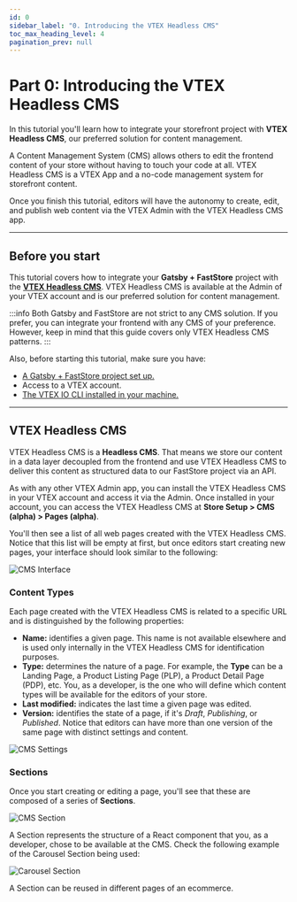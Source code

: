```yaml
---
id: 0
sidebar_label: "0. Introducing the VTEX Headless CMS"
toc_max_heading_level: 4
pagination_prev: null
---
```


# Part 0: Introducing the VTEX Headless CMS

In this tutorial you'll learn how to integrate your storefront project with **VTEX Headless CMS**, our preferred solution for content management.

A Content Management System (CMS) allows others to edit the frontend content of your store without having to touch your code at all. VTEX Headless CMS is a VTEX App and a no-code management system for storefront content. 

Once you finish this tutorial, editors will have the autonomy to create, edit, and publish web content via the VTEX Admin with the VTEX Headless CMS app.

---

## Before you start

This tutorial covers how to integrate your **Gatsby + FastStore** project with the [**VTEX Headless CMS**](https://help.vtex.com/). VTEX Headless CMS is available at the Admin of your VTEX account and is our preferred solution for content management.

:::info
Both Gatsby and FastStore are not strict to any CMS solution. If you prefer, you can integrate your frontend with any CMS of your preference. However, keep in mind that this guide covers only VTEX Headless CMS patterns.
:::

Also, before starting this tutorial, make sure you have:

- [A Gatsby + FastStore project set up.](/tutorials/gatsby/overview)
- Access to a VTEX account.
- [The VTEX IO CLI installed in your machine.](https://developers.vtex.com/vtex-developer-docs/docs/vtex-io-documentation-vtex-io-cli-installation-and-command-reference)

---

## VTEX Headless CMS

VTEX Headless CMS is a **Headless CMS**. That means we store our content in a data layer decoupled from the frontend and use VTEX Headless CMS to deliver this content as structured data to our FastStore project via an API.

As with any other VTEX Admin app, you can install the VTEX Headless CMS in your VTEX account and access it via the Admin. Once installed in your account, you can access the VTEX Headless CMS at **Store Setup > CMS (alpha) > Pages (alpha)**. 

You'll then see a list of all web pages created with the VTEX Headless CMS. Notice that this list will be empty at first, but once editors start creating new pages, your interface should look similar to the following:

![CMS Interface](/img/tutorials/cms/cms.png)

### Content Types

Each page created with the VTEX Headless CMS is related to a specific URL and is distinguished by the following properties:

- **Name:**  identifies a given page. This name is not available elsewhere and is used only internally in the VTEX Headless CMS for identification purposes.
- **Type:** determines the nature of a page. For example, the **Type** can be a Landing Page, a Product Listing Page (PLP), a Product Detail Page (PDP), etc. You, as a developer, is the one who will define which content types will be available for the editors of your store.
- **Last modified:** indicates the last time a given page was edited.
- **Version:** identifies the state of a page, if it's *Draft*, *Publishing*, or *Published*. Notice that editors can have more than one version of the same page with distinct settings and content. 

![CMS Settings](/img/tutorials/cms/cms-content-types.png)

### Sections 

Once you start creating or editing a page, you'll see that these are composed of a series of **Sections**. 

![CMS Section](/img/tutorials/cms/cms-section.png)

A Section represents the structure of a React component that you, as a developer, chose to be available at the CMS. Check the following example of the Carousel Section being used:

![Carousel Section](/img/tutorials/cms/cms-carousel.png)

A Section can be reused in different pages of an ecommerce.

